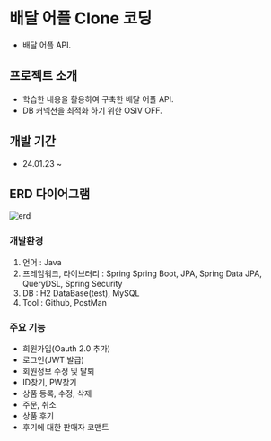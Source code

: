 # 배달 어플 Clone 코딩

- 배달 어플 API.

## 프로젝트 소개

- 학습한 내용을 활용하여 구축한 배달 어플 API.
- DB 커넥션을 최적화 하기 위한 OSIV OFF.

## 개발 기간

- 24.01.23 ~

## ERD 다이어그램

![erd](https://github.com/MoonByungHoon/clone/assets/106061341/9d144988-316e-4602-bf39-d2f9fa1deb7d)

### 개발환경

1. 언어 : Java
2. 프레임워크, 라이브러리 : Spring Spring Boot, JPA, Spring Data JPA, QueryDSL, Spring Security
3. DB : H2 DataBase(test), MySQL
4. Tool : Github, PostMan

### 주요 기능

- 회원가입(Oauth 2.0 추가)
- 로그인(JWT 발급)
- 회원정보 수정 및 탈퇴
- ID찾기, PW찾기
- 상품 등록, 수정, 삭제
- 주문, 취소
- 상품 후기
- 후기에 대한 판매자 코맨트
